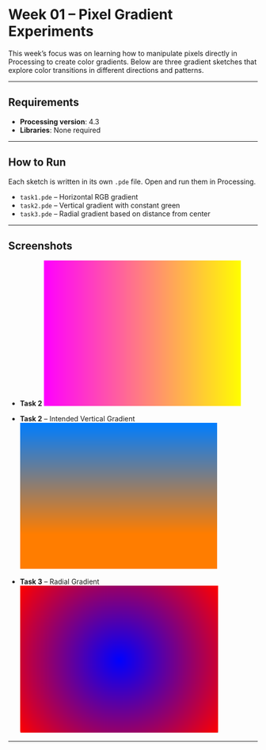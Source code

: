 # Week 01 – Pixel Gradient Experiments

This week’s focus was on learning how to manipulate pixels directly in Processing to create color gradients. Below are three gradient sketches that explore color transitions in different directions and patterns.

---

## Requirements

- **Processing version**: 4.3  
- **Libraries**: None required

---

## How to Run

Each sketch is written in its own `.pde` file. Open and run them in Processing.

- `task1.pde` – Horizontal RGB gradient
- `task2.pde` – Vertical gradient with constant green  
- `task3.pde` – Radial gradient based on distance from center

---

## Screenshots

- **Task 2**
![Task1 Output](<屏幕截图 2025-03-20 211106.png>)

- **Task 2** – Intended Vertical Gradient  
![Task2 Output](<屏幕截图 2025-03-20 211303.png>)

- **Task 3** – Radial Gradient  
![Task3 Output](<屏幕截图 2025-03-20 212838.png>)

---